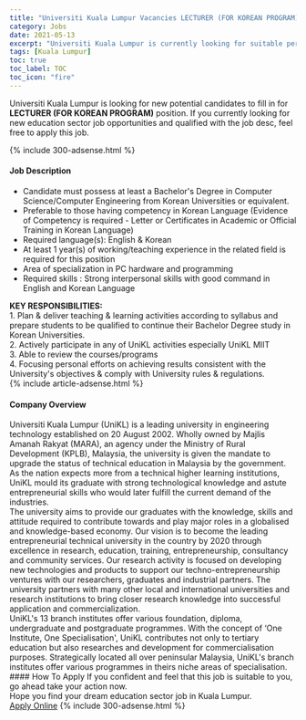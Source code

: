 ```yaml
---
title: "Universiti Kuala Lumpur Vacancies LECTURER (FOR KOREAN PROGRAM)" 
category: Jobs 
date: 2021-05-13 
excerpt: "Universiti Kuala Lumpur is currently looking for suitable person to fill in the LECTURER (FOR KOREAN PROGRAM) which positioned at Kuala Lumpur" 
tags: [Kuala Lumpur] 
toc: true 
toc_label: TOC 
toc_icon: "fire" 
--- 
```


<p>Universiti Kuala Lumpur is looking for new potential candidates to fill in for <b>LECTURER (FOR KOREAN PROGRAM)</b> position. If you currently looking for new education sector job opportunities and qualified with the job desc, feel free to apply this job.
</p>{% include 300-adsense.html %} 
<div><div><h4>Job Description</h4></div><div><div><span><div><ul><li>Candidate must possess at least a Bachelor's Degree in Computer Science/Computer Engineering from Korean Universities or equivalent.</li><li>Preferable to those having competency in Korean Language (Evidence of Competency is required - Letter or Certificates in Academic or Official Training in Korean Language)</li><li>Required language(s): English &amp; Korean</li><li>At least 1 year(s) of working/teaching experience in the related field is required for this position</li><li>Area of specialization in PC hardware and programming</li><li>Required skills : Strong interpersonal skills with good command in English and Korean Language</li></ul><div><strong>KEY RESPONSIBILITIES:</strong></div><div>1. Plan &amp; deliver teaching &amp; learning activities according to syllabus and prepare students to be qualified to continue their Bachelor Degree study in Korean Universities.</div><div>2. Actively participate in any of UniKL activities especially UniKL MIIT</div><div>3. Able to review the courses/programs</div><div>4. Focusing personal efforts on achieving results consistent with the University's objectives &amp; comply with University rules &amp; regulations.</div></div></span></div></div></div> 
{% include article-adsense.html %} 
<div><div><h4>Company Overview</h4></div><div><div><span><div><div>
	Universiti Kuala Lumpur (UniKL) is a leading university in engineering technology established on 20 August 2002. Wholly owned by Majlis Amanah Rakyat (MARA), an agency under the Ministry of Rural Development (KPLB), Malaysia, the university is given the mandate to upgrade the status of technical education in Malaysia by the government.</div>
<div>
	As the nation expects more from a technical higher learning institutions, UniKL mould its graduate with strong technological knowledge and astute entrepreneurial skills who would later fulfill the current demand of the industries.</div>
<div>
	The university aims to provide our graduates with the knowledge, skills and attitude required to contribute towards and play major roles in a globalised and knowledge-based economy. Our vision is to become the leading entrepreneurial technical university in the country by 2020 through excellence in research, education, training, entrepreneurship, consultancy and community services. Our research activity is focused on developing new technologies and products to support our techno-entrepreneurship ventures with our researchers, graduates and industrial partners. The university partners with many other local and international universities and research institutions to bring closer research knowledge into successful application and commercialization.</div>
<div>
	UniKL's 13 branch institutes offer various foundation, diploma, undergraduate and postgraduate programmes. With the concept of &#8216;One Institute, One Specialisation', UniKL contributes not only to tertiary education but also researches and development for commercialisation purposes. Strategically located all over peninsular Malaysia, UniKL's branch institutes offer various programmes in theirs niche areas of specialisation.</div></div></span></div></div></div> 
#### How To Apply 
If you confident and feel that this job is suitable to you, go ahead take your action now. <br/> 
Hope you find your dream education sector job in Kuala Lumpur. <br/> 
<a href="https://www.jobstreet.com.my/en/job/lecturer-for-korean-program-4562297?jobId=jobstreet-my-job-4562297" class="btn btn--info" target="_blank" rel="nofollow noopenner">Apply Online</a> 
{% include 300-adsense.html %} 